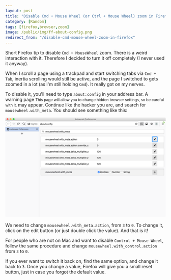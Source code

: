 ```yaml
---
layout: post
title: "Disable Cmd + Mouse Wheel (or Ctrl + Mouse Wheel) zoom in Firefox"
category: [Random]
tags: [firefox,browser,zoom]
image: /public/img/ff-about-config.png
redirect_from: "/disable-cmd-mouse-wheel-zoom-in-firefox"
---
```


Short Firefox tip to disable `Cmd + MouseWheel` zoom. There is a weird interaction with it. Therefore I decided to turn it off completely (I never used it anyway).

When I scroll a page using a trackpad and start switching tabs via `Cmd + Tab`, inertia scrolling would still be active, and the page I switched to gets zoomed in a lot (as I'm still holding `Cmd`). It really got on my nerves.

<!--more-->

To disable it, you'll need to type `about:config` in your address bar. A
<label class="SideNote-trigger">warning page</label>
<small class="SideNote">
This page will allow you to change hidden browser settings, so be careful with it.
</small>
may appear. Continue like the hacker you are, and search for `mousewheel.with_meta`. You should see something like this:

![Firefox about:config page](/public/img/ff-about-config.png)

We need to change `mousewheel.with_meta.action`, from `3` to `0`. To change it, click on the edit button (or just double click the value). And that is it!

For people who are not on Mac and want to disable `Control + Mouse Wheel`, follow the same procedure and change `mousewheel.with_control.action` from `3` to `0`.

If you ever want to switch it back on, find the same option, and change it back to `3`. Once you change a value, Firefox will give you a small reset button, just in case you forgot the default value.
